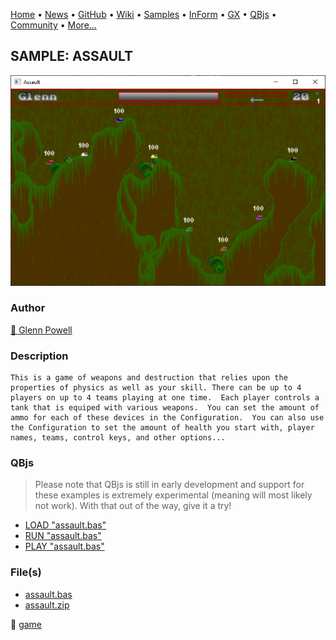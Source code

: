 [Home](https://qb64.com) • [News](../../news.md) • [GitHub](https://github.com/QB64Official/qb64) • [Wiki](https://github.com/QB64Official/qb64/wiki) • [Samples](../../samples.md) • [InForm](../../inform.md) • [GX](../../gx.md) • [QBjs](../../qbjs.md) • [Community](../../community.md) • [More...](../../more.md)

## SAMPLE: ASSAULT

![screenshot.png](img/screenshot.png)

### Author

[🐝 Glenn Powell](../glenn-powell.md) 

### Description

```text
This is a game of weapons and destruction that relies upon the properties of physics as well as your skill. There can be up to 4 players on up to 4 teams playing at one time.  Each player controls a tank that is equiped with various weapons.  You can set the amount of ammo for each of these devices in the Configuration.  You can also use the Configuration to set the amount of health you start with, player names, teams, control keys, and other options...
```

### QBjs

> Please note that QBjs is still in early development and support for these examples is extremely experimental (meaning will most likely not work). With that out of the way, give it a try!

* [LOAD "assault.bas"](https://v6p9d9t4.ssl.hwcdn.net/html/6022890/index.html?src=https://qb64.com/samples/assault/src/assault.bas)
* [RUN "assault.bas"](https://v6p9d9t4.ssl.hwcdn.net/html/6022890/index.html?mode=auto&src=https://qb64.com/samples/assault/src/assault.bas)
* [PLAY "assault.bas"](https://v6p9d9t4.ssl.hwcdn.net/html/6022890/index.html?mode=play&src=https://qb64.com/samples/assault/src/assault.bas)

### File(s)

* [assault.bas](src/assault.bas)
* [assault.zip](src/assault.zip)

🔗 [game](../game.md)
